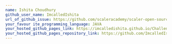 ```yaml
---
name: Ishita Choudhury
github_user_name: ImcalledIshita
url_of_github_issue: https://github.com/scaleracademy/scaler-open-source-september-challenge/issues/260
your_favour ite_programming_language: JAVA
your_hosted_github_pages_link: https://imcalledishita.github.io/Challenge23/
your_hosted_github_pages_repository_link: https://github.com/ImcalledIshita/Challenge23
---
```

